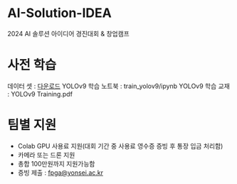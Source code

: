 # AI-Solution-IDEA
2024 AI 솔루션 아이디어 경진대회 &amp; 창업캠프

# 사전 학습
데이터 셋 : [다운로드](https://drive.google.com/file/d/1ND6HWbIJuINC-0-7XrJu2XzZoCtCbuFz/view?usp=drive_link)
YOLOv9 학습 노트북 : train_yolov9/ipynb
YOLOv9 학습 교재 : YOLOv9 Training.pdf

# 팀별 지원
- Colab GPU 사용료 지원(대회 기간 중 사용료 영수증 증빙 후 통장 입금 처리함)
- 카메라 또는 드론 지원
- 총합 100만원까지 지원가능함
- 증빙 제출 : fpga@yonsei.ac.kr

  
